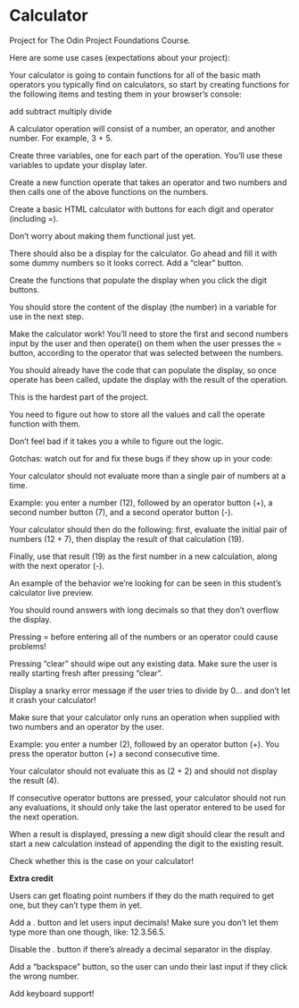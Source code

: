 # Calculator

Project for The Odin Project Foundations Course.

Here are some use cases (expectations about your project):

Your calculator is going to contain functions for all of the basic math operators you typically find on calculators, so start by creating functions for the following items and testing them in your browser’s console:
  
  add
  subtract
  multiply
  divide
  
A calculator operation will consist of a number, an operator, and another number. For example, 3 + 5. 

Create three variables, one for each part of the operation. You’ll use these variables to update your display later.

Create a new function operate that takes an operator and two numbers and then calls one of the above functions on the numbers.

Create a basic HTML calculator with buttons for each digit and operator (including =).

Don’t worry about making them functional just yet.

There should also be a display for the calculator. Go ahead and fill it with some dummy numbers so it looks correct.
Add a “clear” button.

Create the functions that populate the display when you click the digit buttons. 

You should store the content of the display (the number) in a variable for use in the next step.

Make the calculator work! You’ll need to store the first and second numbers input by the user and then operate() on them when the user presses the = button, according to the operator that was selected between the numbers.

You should already have the code that can populate the display, so once operate has been called, update the display with the result of the operation.

This is the hardest part of the project. 

You need to figure out how to store all the values and call the operate function with them. 

Don’t feel bad if it takes you a while to figure out the logic.

Gotchas: watch out for and fix these bugs if they show up in your code:

  Your calculator should not evaluate more than a single pair of numbers at a time. 
  
  Example: you enter a number (12), followed by an operator button (+), a second number button (7), and a second operator button (-). 
  
  Your calculator should then do the following: first, evaluate the initial pair of numbers (12 + 7), then display the result of that calculation (19). 
  
  Finally, use that result (19) as the first number in a new calculation, along with the next operator (-). 
  
  An example of the behavior we’re looking for can be seen in this student’s calculator live preview.

You should round answers with long decimals so that they don’t overflow the display.

Pressing = before entering all of the numbers or an operator could cause problems!

Pressing “clear” should wipe out any existing data. Make sure the user is really starting fresh after pressing “clear”.

Display a snarky error message if the user tries to divide by 0… and don’t let it crash your calculator!

Make sure that your calculator only runs an operation when supplied with two numbers and an operator by the user. 

Example: you enter a number (2), followed by an operator button (+). You press the operator button (+) a second consecutive time. 

Your calculator should not evaluate this as (2 + 2) and should not display the result (4). 

If consecutive operator buttons are pressed, your calculator should not run any evaluations, it should only take the last operator entered to be used for the next operation.

When a result is displayed, pressing a new digit should clear the result and start a new calculation instead of appending the digit to the existing result. 

Check whether this is the case on your calculator!


**Extra credit**


Users can get floating point numbers if they do the math required to get one, but they can’t type them in yet. 

Add a . button and let users input decimals! Make sure you don’t let them type more than one though, like: 12.3.56.5. 

Disable the . button if there’s already a decimal separator in the display.

Add a “backspace” button, so the user can undo their last input if they click the wrong number.

Add keyboard support!
